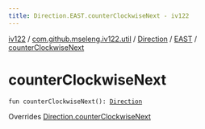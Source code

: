 ```yaml
---
title: Direction.EAST.counterClockwiseNext - iv122
---
```


[iv122](../../../index.md) / [com.github.mseleng.iv122.util](../../index.md) / [Direction](../index.md) / [EAST](index.md) / [counterClockwiseNext](.)

# counterClockwiseNext

`fun counterClockwiseNext(): `[`Direction`](../index.md)

Overrides [Direction.counterClockwiseNext](../counter-clockwise-next.md)


